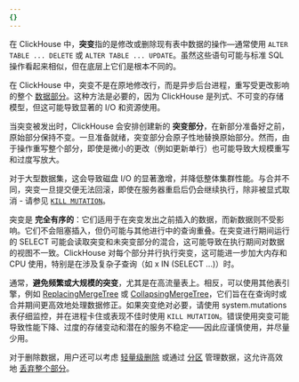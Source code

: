 ```yaml
---
{}
---
```


在 ClickHouse 中，**突变**指的是修改或删除现有表中数据的操作—通常使用 `ALTER TABLE ... DELETE` 或 `ALTER TABLE ... UPDATE`。虽然这些语句可能与标准 SQL 操作看起来相似，但在底层上它们是根本不同的。

在 ClickHouse 中，突变不是在原地修改行，而是异步后台进程，重写受更改影响的整个 [数据部分](/parts)。这种方法是必要的，因为 ClickHouse 是列式、不可变的存储模型，但这可能导致显著的 I/O 和资源使用。

当突变被发出时，ClickHouse 会安排创建新的 **突变部分**，在新部分准备好之前，原始部分保持不变。一旦准备就绪，突变部分会原子性地替换原始部分。然而，由于操作重写整个部分，即使是微小的更改（例如更新单行）也可能导致大规模重写和过度写放大。

对于大型数据集，这会导致磁盘 I/O 的显著激增，并降低整体集群性能。与合并不同，突变一旦提交便无法回滚，即使在服务器重启后仍会继续执行，除非被显式取消 - 请参见 [`KILL MUTATION`](/sql-reference/statements/kill#kill-mutation)。

突变是 **完全有序的**：它们适用于在突变发出之前插入的数据，而新数据则不受影响。它们不会阻塞插入，但仍可能与其他进行中的查询重叠。在突变进行期间运行的 SELECT 可能会读取突变和未突变部分的混合，这可能导致在执行期间对数据的视图不一致。ClickHouse 对每个部分并行执行突变，这可能进一步加大内存和 CPU 使用，特别是在涉及复杂子查询（如 x IN (SELECT ...)）时。

通常，**避免频繁或大规模的突变**，尤其是在高流量表上。相反，可以使用其他表引擎，例如 [ReplacingMergeTree](/guides/replacing-merge-tree) 或 [CollapsingMergeTree](/engines/table-engines/mergetree-family/collapsingmergetree)，它们旨在在查询时或合并期间更高效地处理数据修正。如果突变绝对必要，请使用 system.mutations 表仔细监控，并在进程卡住或表现不佳时使用 `KILL MUTATION`。错误使用突变可能导致性能下降、过度的存储变动和潜在的服务不稳定——因此应谨慎使用，并尽量少用。

对于删除数据，用户还可以考虑 [轻量级删除](/guides/developer/lightweight-delete) 或通过 [分区](/best-practices/choosing-a-partitioning-key) 管理数据，这允许高效地 [丢弃整个部分](/sql-reference/statements/alter/partition#drop-partitionpart)。
